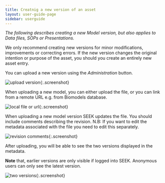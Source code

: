 ```yaml
---
title: Creatnig a new version of an asset
layout: user-guide-page
sidebar: userguide
---
```



_The following describes creating a new Model version, but also applies to Data files, SOPs or Presentations._

We only recommend creating new versions for minor modifications, improvements or correcting errors. If the new version changes the
original intention or purpose of the asset, you should you create an entirely new asset entry.
 
You can upload a new version using the _Administration_ button.

![upload version](/images/user-guide/upload_new_version.png){:.screenshot}

When uploading a new model, you can either upload the file, or you can link from a remote URL e.g. from Biomodels database.
 
![local file or url](/images/user-guide/local_file_or_url.png){:.screenshot} 

When uploading a new model version SEEK updates the file. You should include comments describing the revision. N.B: 
If you want to edit the metadata associated with the file you need to edit this separately.
 
![revision comments](/images/user-guide/revision_comments.png){:.screenshot}

After uploading, you will be able to see the two versions displayed in the metadata.

**Note** that, earlier versions are only visible if logged into SEEK. Anonymous users can only see the latest version.
 
![two versions](/images/user-guide/two_versions.png){:.screenshot}